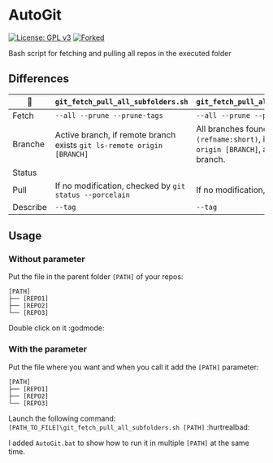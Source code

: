 # AutoGit

[![License: GPL v3](https://img.shields.io/badge/License-GPLv3-blue.svg?logo=gnu)](https://www.gnu.org/licenses/gpl-3.0)
[![Forked](https://img.shields.io/badge/Forked-black?logo=github)](https://gist.github.com/mnem/1438396)

 Bash script for fetching and pulling all repos in the executed folder

## Differences

| :deciduous_tree: | `git_fetch_pull_all_subfolders.sh` | `git_fetch_pull_all_subfolders_all_local_branches.sh` |
| ------ | ------ | ------ |
| Fetch | `--all --prune --prune-tags` | `--all --prune --prune-tags` |
| Branche | Active branch, if remote branch exists `git ls-remote origin [BRANCH]` | All branches found by `git branch --format='%(refname:short)`, if remote branch exists `git ls-remote origin [BRANCH]`, at the end check out the active branch. |
| Status | | |
| Pull | If no modification, checked by `git status --porcelain` | If no modification, checked by `git status --porcelain` |
| Describe | `--tag` | `--tag` |

## Usage

### Without parameter

Put the file in the parent folder `[PATH]` of your repos:

```Text
[PATH]
├── [REPO1]
├── [REPO2]
└── [REPO3]
```

Double click on it :godmode:

### With the parameter

Put the file where you want and when you call it add the `[PATH]` parameter:

```Text
[PATH]
├── [REPO1]
├── [REPO2]
└── [REPO3]
```

Launch the following command: `[PATH_TO_FILE]\git_fetch_pull_all_subfolders.sh [PATH]` :hurtrealbad:

I added `AutoGit.bat` to show how to run it in multiple `[PATH]` at the same time.
